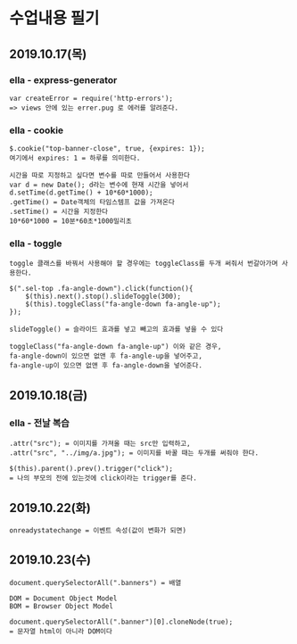 # 수업내용 필기

## 2019.10.17(목)

### ella - express-generator
```
var createError = require('http-errors'); 
=> views 안에 있는 errer.pug 로 에러를 알려준다.
```

### ella - cookie
```
$.cookie("top-banner-close", true, {expires: 1});
여기에서 expires: 1 = 하루를 의미한다.

시간을 따로 지정하고 싶다면 변수를 따로 만들어서 사용한다
var d = new Date(); d라는 변수에 현재 시간을 넣어서
d.setTime(d.getTime() + 10*60*1000); 
.getTime() = Date객체의 타임스템프 값을 가져온다
.setTime() = 시간을 지정한다
10*60*1000 = 10분*60초*1000밀리초
```

### ella - toggle
```
toggle 클래스를 바꿔서 사용해야 할 경우에는 toggleClass를 두개 써줘서 번갈아가며 사용한다.

$(".sel-top .fa-angle-down").click(function(){
	$(this).next().stop().slideToggle(300);
	$(this).toggleClass("fa-angle-down fa-angle-up");
});

slideToggle() = 슬라이드 효과를 넣고 빼고의 효과를 넣을 수 있다

toggleClass("fa-angle-down fa-angle-up") 이와 같은 경우,
fa-angle-down이 있으면 없앤 후 fa-angle-up을 넣어주고, 
fa-angle-up이 있으면 없앤 후 fa-angle-down을 넣어준다.
```

## 2019.10.18(금)

### ella - 전날 복습
```
.attr("src"); = 이미지를 가져올 때는 src만 입력하고,
.attr("src", "../img/a.jpg"); = 이미지를 바꿀 때는 두개를 써줘야 한다.

$(this).parent().prev().trigger("click");
= 나의 부모의 전에 있는것에 click이라는 trigger를 준다.
```

## 2019.10.22(화)
```
onreadystatechange = 이벤트 속성(값이 변화가 되면)
```

## 2019.10.23(수)
```
document.querySelectorAll(".banners") = 배열

DOM = Document Object Model
BOM = Browser Object Model

document.querySelectorAll(".banner")[0].cloneNode(true);
= 문자열 html이 아니라 DOM이다
```